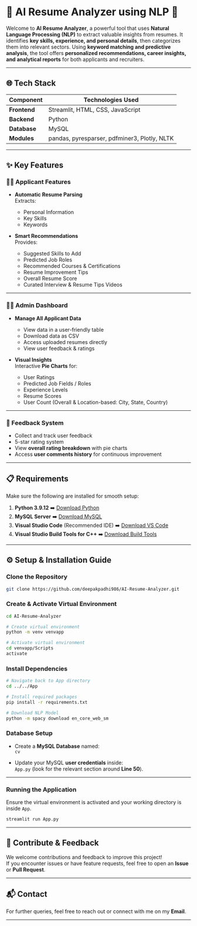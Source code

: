 # 🚀 AI Resume Analyzer using NLP 📄

Welcome to **AI Resume Analyzer**, a powerful tool that uses **Natural Language Processing (NLP)** to extract valuable insights from resumes. It identifies **key skills, experience, and personal details**, then categorizes them into relevant sectors. Using **keyword matching and predictive analysis**, the tool offers **personalized recommendations, career insights, and analytical reports** for both applicants and recruiters.

---

## 🌐 Tech Stack

| Component     | Technologies Used                        |
|----------------|---------------------------------|
| **Frontend**    | Streamlit, HTML, CSS, JavaScript |
| **Backend**     | Python |
| **Database**    | MySQL |
| **Modules**      | pandas, pyresparser, pdfminer3, Plotly, NLTK |

---

## ✨ Key Features

### 🧑‍💻 Applicant Features

- **Automatic Resume Parsing**  
  Extracts:
  - Personal Information
  - Key Skills
  - Keywords

- **Smart Recommendations**  
  Provides:
  - Suggested Skills to Add
  - Predicted Job Roles
  - Recommended Courses & Certifications
  - Resume Improvement Tips
  - Overall Resume Score
  - Curated Interview & Resume Tips Videos

---

### 🧑‍💼 Admin Dashboard

- **Manage All Applicant Data**  
  - View data in a user-friendly table
  - Download data as CSV
  - Access uploaded resumes directly
  - View user feedback & ratings

- **Visual Insights**  
  Interactive **Pie Charts** for:
  - User Ratings
  - Predicted Job Fields / Roles
  - Experience Levels
  - Resume Scores
  - User Count (Overall & Location-based: City, State, Country)

---

### 📝 Feedback System

- Collect and track user feedback
- 5-star rating system
- View **overall rating breakdown** with pie charts
- Access **user comments history** for continuous improvement

---

## 📋 Requirements

Make sure the following are installed for smooth setup:

1. **Python 3.9.12** ➡️ [Download Python](https://www.python.org/downloads/release/python-3912/)
2. **MySQL Server** ➡️ [Download MySQL](https://www.mysql.com/downloads/)
3. **Visual Studio Code** (Recommended IDE) ➡️ [Download VS Code](https://code.visualstudio.com/Download)
4. **Visual Studio Build Tools for C++** ➡️ [Download Build Tools](https://aka.ms/vs/17/release/vs_BuildTools.exe)

---

## ⚙️ Setup & Installation Guide

### Clone the Repository

```bash
git clone https://github.com/deepakpadhi986/AI-Resume-Analyzer.git
```

### Create & Activate Virtual Environment

```bash
cd AI-Resume-Analyzer

# Create virtual environment
python -m venv venvapp

# Activate virtual environment
cd venvapp/Scripts
activate
```

### Install Dependencies

```bash
# Navigate back to App directory
cd ../../App

# Install required packages
pip install -r requirements.txt

# Download NLP Model
python -m spacy download en_core_web_sm
```

### Database Setup

- Create a **MySQL Database** named:  
    ```cv```

- Update your MySQL **user credentials** inside:  
    `App.py` (look for the relevant section around **Line 50**).

---

### Running the Application

Ensure the virtual environment is activated and your working directory is inside `App`.

```bash
streamlit run App.py
```

---

## 🤝 Contribute & Feedback

We welcome contributions and feedback to improve this project!  
If you encounter issues or have feature requests, feel free to open an **Issue** or **Pull Request**.

---

## 📬 Contact

For further queries, feel free to reach out or connect with me on my **Email**.

---
